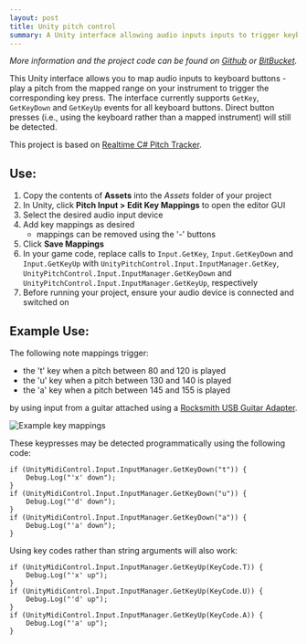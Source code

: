 ```yaml
---
layout: post
title: Unity pitch control
summary: A Unity interface allowing audio inputs inputs to trigger keyboard button presses.
---
```


_More information and the project code can be found on [Github](https://github.com/charlottepierce/UnityPitchControl) or [BitBucket](https://bitbucket.org/charlottepierce/unitypitchcontrol)._

This Unity interface allows you to map audio inputs to keyboard buttons - play a pitch from the mapped range on your instrument to trigger the corresponding key press.
The interface currently supports `GetKey`, `GetKeyDown` and `GetKeyUp` events for all keyboard buttons.
Direct button presses (i.e., using the keyboard rather than a mapped instrument) will still be detected.

This project is based on [Realtime C# Pitch Tracker](https://pitchtracker.codeplex.com/).

## Use: ##

1. Copy the contents of __Assets__ into the _Assets_ folder of your project
2. In Unity, click __Pitch Input > Edit Key Mappings__ to open the editor GUI
3. Select the desired audio input device
4. Add key mappings as desired
	* mappings can be removed using the '-' buttons
5. Click __Save Mappings__
6. In your game code, replace calls to `Input.GetKey`, `Input.GetKeyDown` and `Input.GetKeyUp` with `UnityPitchControl.Input.InputManager.GetKey`, `UnityPitchControl.Input.InputManager.GetKeyDown` and `UnityPitchControl.Input.InputManager.GetKeyUp`, respectively
7. Before running your project, ensure your audio device is connected and switched on

## Example Use: ##

The following note mappings trigger:

* the 't' key when a pitch between 80 and 120 is played
* the 'u' key when a pitch between 130 and 140 is played
* the 'a' key when a pitch between 145 and 155 is played

by using input from a guitar attached using a [Rocksmith USB Guitar Adapter](http://rocksmith.ubi.com/rocksmith/en-au/home/index.aspx).

![Example key mappings](https://bitbucket.org/charlottepierce/unitypitchcontrol/raw/master/example_mappings.png)

These keypresses may be detected programmatically using the following code:

	if (UnityMidiControl.Input.InputManager.GetKeyDown("t")) {
		Debug.Log("'x' down");
	}
	if (UnityMidiControl.Input.InputManager.GetKeyDown("u")) {
		Debug.Log("'d' down");
	}
	if (UnityMidiControl.Input.InputManager.GetKeyDown("a")) {
		Debug.Log("'a' down");
	}

Using key codes rather than string arguments will also work:

	if (UnityMidiControl.Input.InputManager.GetKeyUp(KeyCode.T)) {
		Debug.Log("'x' up");
	}
	if (UnityMidiControl.Input.InputManager.GetKeyUp(KeyCode.U)) {
		Debug.Log("'d' up");
	}
	if (UnityMidiControl.Input.InputManager.GetKeyUp(KeyCode.A)) {
		Debug.Log("'a' up");
	}

